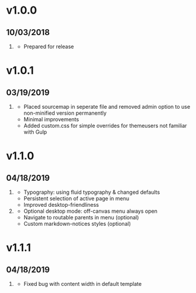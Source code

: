 # v1.0.0
##  10/03/2018

1. [](#new)
    * Prepared for release

# v1.0.1
##  03/19/2019

1. [](#improved)
    * Placed sourcemap in seperate file and removed admin option to use non-minified version permanently
    * Minimal improvements
    * Added custom.css for simple overrides for themeusers not familiar with Gulp

# v1.1.0
##  04/18/2019

1. [](#improved)
    * Typography: using fluid typography & changed defaults
    * Persistent selection of active page in menu
    * Improved desktop-friendliness
1. [](#new)
    * Optional desktop mode: off-canvas menu always open 
    * Navigate to routable parents in menu (optional)
    * Custom markdown-notices styles (optional)
    
# v1.1.1
##  04/18/2019

1. [](#bug)
    * Fixed bug with content width in default template
